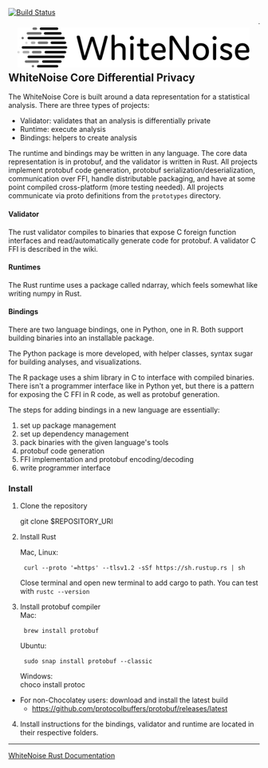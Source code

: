 [![Build Status](https://travis-ci.org/opendifferentialprivacy/whitenoise-core.svg?branch=develop)](https://travis-ci.org/opendifferentialprivacy/whitenoise-core)

<a href="http://opendp.io"><img src="images/WhiteNoise Logo/SVG/Full_grey.svg" align="left" height="80" vspace="8" hspace="18"></a>

---

## WhiteNoise Core Differential Privacy
The WhiteNoise Core is built around a data representation for a statistical analysis. There are three types of projects:
- Validator: validates that an analysis is differentially private
- Runtime: execute analysis
- Bindings: helpers to create analysis

The runtime and bindings may be written in any language. The core data representation is in protobuf, and the validator is written in Rust. All projects implement protobuf code generation, protobuf serialization/deserialization, communication over FFI, handle distributable packaging, and have at some point compiled cross-platform (more testing needed). All projects communicate via proto definitions from the `prototypes` directory.  

#### Validator
The rust validator compiles to binaries that expose C foreign function interfaces and read/automatically generate code for protobuf. A validator C FFI is described in the wiki.  

#### Runtimes
The Rust runtime uses a package called ndarray, which feels somewhat like writing numpy in Rust.  

#### Bindings
There are two language bindings, one in Python, one in R. Both support building binaries into an installable package.  

The Python package is more developed, with helper classes, syntax sugar for building analyses, and visualizations.  

The R package uses a shim library in C to interface with compiled binaries. There isn't a programmer interface like in Python yet, but there is a pattern for exposing the C FFI in R code, as well as protobuf generation.  

The steps for adding bindings in a new language are essentially:  
1. set up package management  
2. set up dependency management  
3. pack binaries with the given language's tools  
4. protobuf code generation  
5. FFI implementation and protobuf encoding/decoding  
6. write programmer interface  


### Install
1. Clone the repository  

    git clone $REPOSITORY_URI
  
2. Install Rust

    Mac, Linux:
    
        curl --proto '=https' --tlsv1.2 -sSf https://sh.rustup.rs | sh
        
    Close terminal and open new terminal to add cargo to path.
    You can test with `rustc --version`

3. Install protobuf compiler  
    Mac:  

        brew install protobuf  
        
    Ubuntu:  

        sudo snap install protobuf --classic  

    Windows:  
        choco install protoc
* For non-Chocolatey users: download and install the latest build
  + https://github.com/protocolbuffers/protobuf/releases/latest


4. Install instructions for the bindings, validator and runtime are located in their respective folders.  

---

[WhiteNoise Rust Documentation](https://opendifferentialprivacy.github.io/whitenoise-core/)
 
